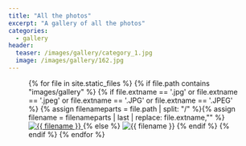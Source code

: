 ```yaml
---
title: "All the photos"
excerpt: "A gallery of all the photos"
categories:
  - gallery
header:
  teaser: /images/gallery/category_1.jpg
  image: /images/gallery/162.jpg
---
```

 <figure class="third half">
  {% for file in site.static_files %}
  {% if file.path contains "images/gallery" %}
  {% if file.extname == '.jpg' or file.extname == '.jpeg' or file.extname == '.JPG' or file.extname == '.JPEG' %}
  {% assign filenameparts = file.path | split: "/" %}{% assign filename = filenameparts | last | replace: file.extname,"" %}
      <a href="{{ file.path | relative_url }}" title="{{ filename }}" >
          <img src="{{ file.path | relative_url }}" alt="{{ filename }}">
      </a>
    {% else %}
      <img src="{{ file.path | relative_url }}" alt="{{ filename }}">
     {% endif %}
     {% endif %}
     {% endfor %}
</figure>
